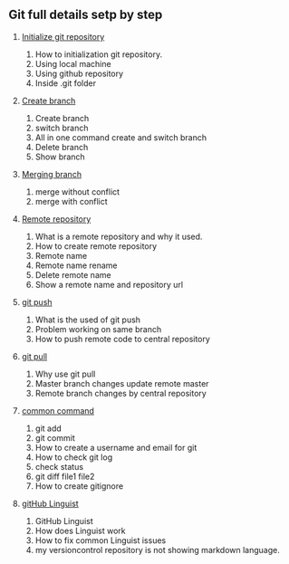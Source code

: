 ##  Git full details setp by step
1. [Initialize git repository](https://github.com/MaazMS/versioncontrol/tree/master/repo_initialization)    
    1. How to initialization git repository.  
    1. Using local machine  
    1. Using github repository     
    1. Inside .git folder   
    
1. [Create branch](https://github.com/MaazMS/versioncontrol/tree/master/create_branch)       
   1. Create branch  
   1. switch branch    
   1. All in one command create and switch branch   
   1. Delete branch    
   1. Show branch    

1. [Merging branch](https://github.com/MaazMS/versioncontrol/tree/master/merging_branch)    
   1. merge without conflict   
   1. merge with conflict      
   
1. [Remote repository](https://github.com/MaazMS/versioncontrol/tree/master/remote_repository%20)        
   1. What is a remote repository and why it used.  
   1. How to create remote repository   
   1. Remote name  
   1. Remote name rename  
   1. Delete remote name  
   1. Show a remote name and repository url   

1. [git push](https://github.com/MaazMS/versioncontrol/tree/master/git_push)      
   1. What is the used of git push    
   1. Problem working on same branch   
   1. How to push remote code to central repository  
   
1. [git pull](https://github.com/MaazMS/versioncontrol/tree/master/git_pull)      
   1. Why use git pull  
   1. Master branch changes update remote master  
   1.  Remote branch changes by central repository   
   
1. [common command](https://github.com/MaazMS/versioncontrol/tree/master/common_commands%20)      
   1. git add  
   1. git commit   
   1. How to create a username and email for git   
   1. How to check git log   
   1. check status   
   1. git diff file1 file2  
   1. How to create gitignore  
 
1. [gitHub Linguist](https://github.com/MaazMS/versioncontrol/tree/master/gitHubLinguist)    
   1. GitHub Linguist
   1. How does Linguist work  
   1. How to fix common Linguist issues  
   1. my versioncontrol repository is not showing markdown language.  
